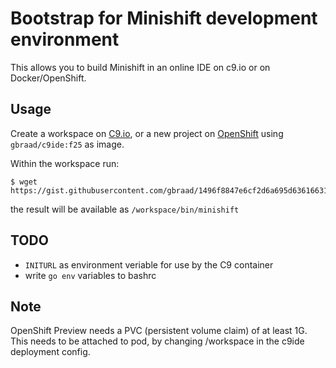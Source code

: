 Bootstrap for Minishift development environment
===============================================


This allows you to build Minishift in an online IDE on c9.io or on Docker/OpenShift.


Usage
-----

Create a workspace on [C9.io](http://c9.io), or a new project on [OpenShift](console.preview.openshift.com) using `gbraad/c9ide:f25` as image.

Within the workspace run:
```
$ wget https://gist.githubusercontent.com/gbraad/1496f8847e6cf2d6a695d63616631a1e/raw/5980490e8940dbcf53ca78e3a26fa15a59eb3e37/minishift_bootstrap.sh
```

the result will be available as `/workspace/bin/minishift`


TODO
----

  * `INITURL` as environment veriable for use by the C9 container
  * write `go env` variables to bashrc


Note
----

OpenShift Preview needs a PVC (persistent volume claim) of at least 1G. This needs to be attached to pod, by changing /workspace in the c9ide deployment config.
